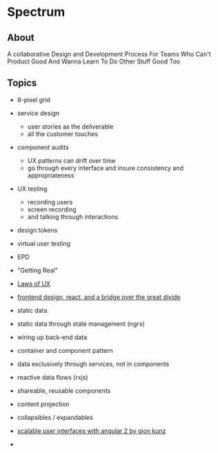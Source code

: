 # Spectrum

## About
A collaborative Design and Development Process For Teams Who Can't Product Good And Wanna Learn To Do Other Stuff Good Too 

## Topics
- 8-pixel grid
- service design
  - user stories as the deliverable
  - all the customer touches
- component audits
  - UX patterns can drift over time
  - go through every interface and insure consistency and appropriateness
- UX testing
  - recording users
  - screen recording
  - and talking through interactions
- design tokens
- virtual user testing
- EPD
- "Getting Real"
- [Laws of UX](https://lawsofux.com)
- [frontend design, react, and a bridge over the great divide](http://bradfrost.com/blog/post/frontend-design-react-and-a-bridge-over-the-great-divide/)

- static data
- static data through state management (ngrx)
- wiring up back-end data
- container and component pattern
- data exclusively through services, not in components
- reactive data flows (rxjs)
- shareable, reusable components
- content projection
- collapsibles / expandables
- [scalable user interfaces with angular 2 by gion kunz](https://www.youtube.com/watch?v=A4-bxyjXc40)
- 
